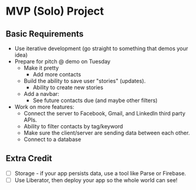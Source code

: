 # MVP (Solo) Project

## Basic Requirements
- Use iterative development (go straight to something that demos your idea)
- Prepare for pitch @ demo on Tuesday
    - Make it pretty
        - Add more contacts
    - Build the ability to save user "stories" (updates).
        - Ability to create new stories
    - Add a navbar:
        - See future contacts due (and maybe other filters)
- Work on more features:
    - Connect the server to Facebook, Gmail, and LinkedIn third party APIs.
    - Ability to filter contacts by tag/keyword
    - Make sure the client/server are sending data between each other.
    - Connect to a database

## Extra Credit

- [ ] Storage - if your app persists data, use a tool like Parse or Firebase. 
- [ ] Use Liberator, then deploy your app so the whole world can see!